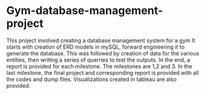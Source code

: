 # Gym-database-management-project
This project involved creating a database management system for a gym
 It starts with creation of ERD models in mySQL, forward engineering it to generate the database. This was followed by creation of data for the various entities, then writing a series of querries to test the outputs. In the end, a report is provided for each milestone. The milestones are 1,2 and 3. In the last milestone, the final project and corresponding report is provided with all the codes and dump files. Visualizations created in tableau are also provided.
